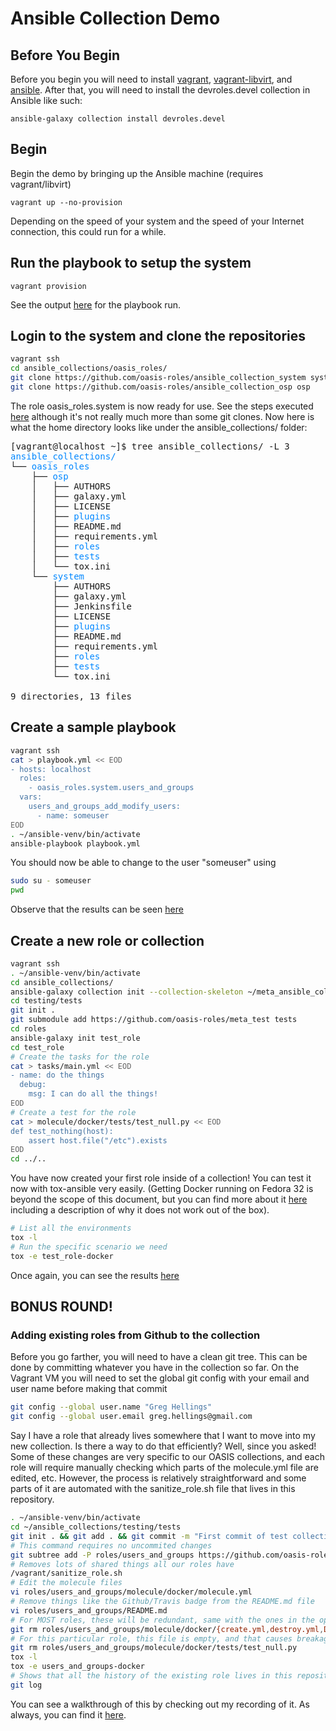 # Ansible Collection Demo

## Before You Begin

Before you begin you will need to install [vagrant](http://vagrantup.com),
[vagrant-libvirt](https://github.com/vagrant-libvirt/vagrant-libvirt), and
[ansible](https://github.com/ansible/ansible). After that, you will need to
install the devroles.devel collection in Ansible like such:

`ansible-galaxy collection install devroles.devel`

## Begin

Begin the demo by bringing up the Ansible machine (requires vagrant/libvirt)

`vagrant up --no-provision`

Depending on the speed of your system and the speed of your Internet connection, this
could run for a while.

## Run the playbook to setup the system

`vagrant provision`

See the output [here](https://htmlpreview.github.io/?https://github.com/greg-hellings/ansible_collection_demo/blob/master/01_SystemSetup.html)
for the playbook run.

## Login to the system and clone the repositories

```bash
vagrant ssh
cd ansible_collections/oasis_roles/
git clone https://github.com/oasis-roles/ansible_collection_system system
git clone https://github.com/oasis-roles/ansible_collection_osp osp
```

The role oasis\_roles.system is now ready for use. See the steps executed [here](https://htmlpreview.github.io/?https://github.com/greg-hellings/ansible_collection_demo/blob/master/02_CloneRepos.html)
although it's not really much more than some git clones. Now here is what the home directory looks like
under the ansible\_collections/ folder:

<pre>[vagrant@localhost ~]$ tree ansible_collections/ -L 3
<font color="#0087FF">ansible_collections/</font>
└── <font color="#0087FF">oasis_roles</font>
    ├── <font color="#0087FF">osp</font>
    │   ├── AUTHORS
    │   ├── galaxy.yml
    │   ├── LICENSE
    │   ├── <font color="#0087FF">plugins</font>
    │   ├── README.md
    │   ├── requirements.yml
    │   ├── <font color="#0087FF">roles</font>
    │   ├── <font color="#0087FF">tests</font>
    │   └── tox.ini
    └── <font color="#0087FF">system</font>
        ├── AUTHORS
        ├── galaxy.yml
        ├── Jenkinsfile
        ├── LICENSE
        ├── <font color="#0087FF">plugins</font>
        ├── README.md
        ├── requirements.yml
        ├── <font color="#0087FF">roles</font>
        ├── <font color="#0087FF">tests</font>
        └── tox.ini

9 directories, 13 files</pre>

## Create a sample playbook

```bash
vagrant ssh
cat > playbook.yml << EOD
- hosts: localhost
  roles:
    - oasis_roles.system.users_and_groups
  vars:
    users_and_groups_add_modify_users:
      - name: someuser
EOD
. ~/ansible-venv/bin/activate
ansible-playbook playbook.yml
```

You should now be able to change to the user "someuser" using

```bash
sudo su - someuser
pwd
```

Observe that the results can be seen [here](https://htmlpreview.github.io/?https://github.com/greg-hellings/ansible_collection_demo/blob/master/03_RunPlaybook.html)

## Create a new role or collection

```bash
vagrant ssh
. ~/ansible-venv/bin/activate
cd ansible_collections/
ansible-galaxy collection init --collection-skeleton ~/meta_ansible_collection_template testing.tests
cd testing/tests
git init .
git submodule add https://github.com/oasis-roles/meta_test tests
cd roles
ansible-galaxy init test_role
cd test_role
# Create the tasks for the role
cat > tasks/main.yml << EOD
- name: do the things
  debug:
    msg: I can do all the things!
EOD
# Create a test for the role
cat > molecule/docker/tests/test_null.py << EOD
def test_nothing(host):
    assert host.file("/etc").exists
EOD
cd ../..
```

You have now created your first role inside of a collection! You can test it now with tox-ansible
very easily. (Getting Docker running on Fedora 32 is beyond the scope of this document, but you
can find more about it [here](https://fedoramagazine.org/docker-and-fedora-32/) including a description
of why it does not work out of the box).

```bash
# List all the environments
tox -l
# Run the specific scenario we need
tox -e test_role-docker
```

Once again, you can see the results [here](https://htmlpreview.github.io/?https://github.com/greg-hellings/ansible_collection_demo/blob/master/04_CreateCollection.html)

## BONUS ROUND!
### Adding existing roles from Github to the collection

Before you go farther, you will need to have a clean git tree. This can be done by committing whatever
you have in the collection so far. On the Vagrant VM you will need to set the global git config
with your email and user name before making that commit

```bash
git config --global user.name "Greg Hellings"
git config --global user.email greg.hellings@gmail.com
```

Say I have a role that already lives somewhere that I want to move into my new collection. Is
there a way to do that efficiently? Well, since you asked! Some of these changes are very specific
to our OASIS collections, and each role will require manually checking which parts of the molecule.yml
file are edited, etc. However, the process is relatively straightforward and some parts of it are
automated with the sanitize\_role.sh file that lives in this repository.

```bash
. ~/ansible-venv/bin/activate
cd ~/ansible_collections/testing/tests
git init . && git add . && git commit -m "First commit of test collection"
# This command requires no uncommited changes
git subtree add -P roles/users_and_groups https://github.com/oasis-roles/users_and_groups master
# Removes lots of shared things all our roles have
/vagrant/sanitize_role.sh
# Edit the molecule files
vi roles/users_and_groups/molecule/docker/molecule.yml
# Remove things like the Github/Travis badge from the README.md file
vi roles/users_and_groups/README.md
# For MOST roles, these will be redundant, same with the ones in the openstack scenarios
git rm roles/users_and_groups/molecule/docker/{create.yml,destroy.yml,Dockerfile.j2}
# For this particular role, this file is empty, and that causes breakages
git rm roles/users_and_groups/molecule/docker/tests/test_null.py
tox -l
tox -e users_and_groups-docker
# Shows that all the history of the existing role lives in this repository, now
git log
```

You can see a walkthrough of this by checking out my recording of it. As always, you can find it
[here](https://htmlpreview.github.io/?https://github.com/greg-hellings/ansible_collection_demo/master/blob/05_ImportRole.html).
